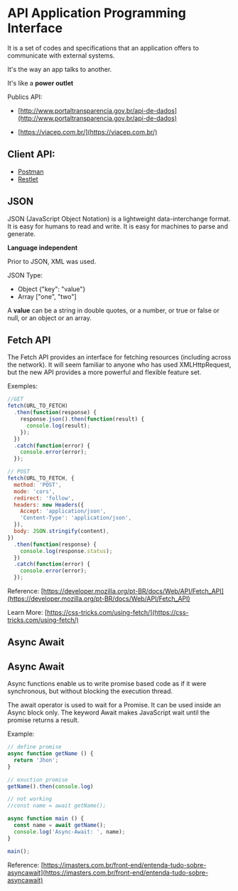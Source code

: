 # API Application Programming Interface

It is a set of codes and specifications that an application offers to communicate with external systems.

It's the way an app talks to another.

It's like a **power outlet**

Publics API:
* [http://www.portaltransparencia.gov.br/api-de-dados](http://www.portaltransparencia.gov.br/api-de-dados)

* [https://viacep.com.br/](https://viacep.com.br/)


## Client API:

* [Postman](https://www.getpostman.com/)
* [Restlet](https://chrome.google.com/webstore/detail/restlet-client-rest-api-t/aejoelaoggembcahagimdiliamlcdmfm)

## JSON

JSON (JavaScript Object Notation) is a lightweight data-interchange format. It is easy for humans to read and write. It is easy for machines to parse and generate. 

**Language independent**

Prior to JSON, XML was used.

JSON Type:
 * Object {"key": "value"}
 * Array ["one", "two"]

A **value** can be a string in double quotes, or a number, or true or false or null, or an object or an array.

## Fetch API

The Fetch API provides an interface for fetching resources (including across the network). It will seem familiar to anyone who has used XMLHttpRequest, but the new API provides a more powerful and flexible feature set.

Exemples:

```javascript
//GET
fetch(URL_TO_FETCH)
  .then(function(response) {
    response.json().then(function(result) {
      console.log(result);
    });
  })
  .catch(function(error) {
    console.error(error);
  });
```

```javascript
// POST
fetch(URL_TO_FETCH, {
  method: 'POST',
  mode: 'cors',
  redirect: 'follow',
  headers: new Headers({
    Accept: 'application/json',
    'Content-Type': 'application/json',
  }),
  body: JSON.stringify(content),
})
  .then(function(response) {
    console.log(response.status);
  })
  .catch(function(error) {
    console.error(error);
  });
```

Reference: [https://developer.mozilla.org/pt-BR/docs/Web/API/Fetch_API](https://developer.mozilla.org/pt-BR/docs/Web/API/Fetch_API)

Learn More: [https://css-tricks.com/using-fetch/](https://css-tricks.com/using-fetch/)

## Async Await 
## Async Await

Async functions enable us to write promise based code as if it were synchronous, but without blocking the execution thread.

The await operator is used to wait for a Promise. It can be used inside an Async block only. The keyword Await makes JavaScript wait until the promise returns a result.

Example:

```javascript
// define promise
async function getName () {
  return 'Jhon';
}

// exuction promise
getName().then(console.log)

// not working
//const name = await getName();

async function main () { 
  const name = await getName();
  console.log('Async-Await: ', name);
}

main();
```

Reference: [https://imasters.com.br/front-end/entenda-tudo-sobre-asyncawait](https://imasters.com.br/front-end/entenda-tudo-sobre-asyncawait)
